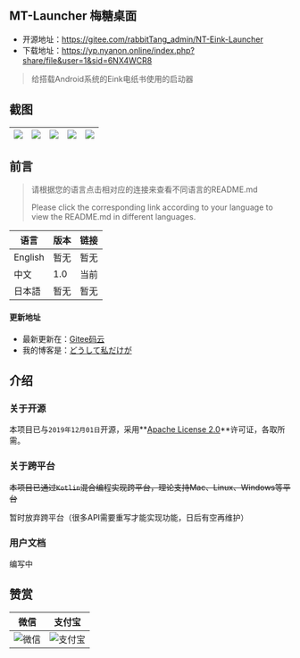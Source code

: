 ## MT-Launcher 梅糖桌面

 - 开源地址：https://gitee.com/rabbitTang_admin/NT-Eink-Launcher
 - 下载地址：https://yp.nyanon.online/index.php?share/file&user=1&sid=6NX4WCR8

> 给搭载Android系统的Eink电纸书使用的启动器

## 截图

| ![](https://rabbittang_admin.gitee.io/gallery/Screenshots/mtlauncher/1.png) | ![](https://rabbittang_admin.gitee.io/gallery/Screenshots/mtlauncher/2.png) | ![](https://rabbittang_admin.gitee.io/gallery/Screenshots/mtlauncher/3.png) | ![](https://rabbittang_admin.gitee.io/gallery/Screenshots/mtlauncher/4.png) | ![](https://rabbittang_admin.gitee.io/gallery/Screenshots/mtlauncher/5.png) |
| ------------------------------------------------------------ | ------------------------------------------------------------ | ------------------------------------------------------------ | ------------------------------------------------------------ | ------------------------------------------------------------ |

## 前言

> 请根据您的语言点击相对应的连接来查看不同语言的README.md
>
> Please click the corresponding link according to your language to view the README.md in different languages.

| 语言    | 版本 | 链接 |
| ------- | ---- | ---- |
| English | 暂无 | 暂无 |
| 中文    | 1.0  | 当前 |
| 日本語  | 暂无 | 暂无 |

#### 更新地址

- 最新更新在：[Gitee码云](https://gitee.com/rabbitTang_admin/NT-Eink-Launcher)
- 我的博客是：[どうして私だけが](https://nyanon.online/)

## 介绍

### 关于开源

本项目已与``2019年12月01日``开源，采用**[Apache License 2.0](https://gitee.com/rabbitTang_admin/NT-Eink-Launcher/blob/master/LICENSE)**许可证，各取所需。

### 关于跨平台

~~本项目已通过`Kotlin`混合编程实现跨平台，理论支持Mac、Linux、Windows等平台~~

暂时放弃跨平台（很多API需要重写才能实现功能，日后有空再维护）

### 用户文档

编写中

## 赞赏

| 微信                                                         | 支付宝                                                       |
| ------------------------------------------------------------ | ------------------------------------------------------------ |
| ![微信](https://rabbittang_admin.gitee.io/gallery/pay_core/wechatpay.jpg) | ![支付宝](https://rabbittang_admin.gitee.io/gallery/pay_core/alipay.jpg) |



